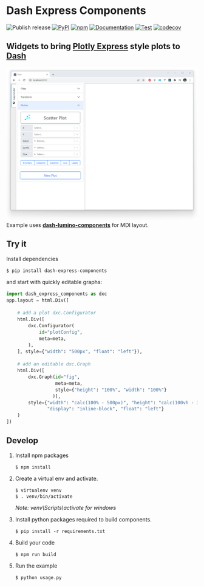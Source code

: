 # Dash Express Components
![Publish release](https://github.com/VK/dash-express-components/workflows/Publish%20release/badge.svg)
[![PyPI](https://img.shields.io/pypi/v/dash-express-components?logo=pypi)](https://pypi.org/project/dash-express-components)
[![npm](https://img.shields.io/npm/v/dash_express_components.svg?logo=npm)](https://www.npmjs.com/package/dash_express_components)
[![Documentation](https://github.com/VK/dash-express-components/workflows/Documentation/badge.svg)](https://vk.github.io/dash-express-components)
[![Test](https://github.com/VK/dash-express-components/actions/workflows/test.yml/badge.svg)](https://github.com/VK/dash-express-components/actions/workflows/test.yml)
[![codecov](https://codecov.io/gh/VK/dash-express-components/branch/main/graph/badge.svg?token=13XCRAQY0D)](https://codecov.io/gh/VK/dash-express-components)

## Widgets to bring [Plotly Express](https://plotly.com/python/plotly-express/) style plots to [Dash](https://dash.plotly.com/)

![example](https://raw.githubusercontent.com/VK/dash-express-components/main/examples/lumino/recording.gif)  
Example uses **[dash-lumino-components](https://github.com/VK/dash-lumino-components)** for MDI layout. 


## Try it
Install dependencies
```console
$ pip install dash-express-components
```
and start with quickly editable graphs:
```python
import dash_express_components as dxc
app.layout = html.Div([

    # add a plot dxc.Configurator
    html.Div([
        dxc.Configurator(
            id="plotConfig",
            meta=meta,
        ),
    ], style={"width": "500px", "float": "left"}),

    # add an editable dxc.Graph 
    html.Div([
        dxc.Graph(id="fig",
                  meta=meta,
                  style={"height": "100%", "width": "100%"}
                 )],
        style={"width": "calc(100% - 500px)", "height": "calc(100vh - 30px)",
               "display": "inline-block", "float": "left"}
    )
])
```

## Develop
1. Install npm packages
    ```console
    $ npm install
    ```
    
2. Create a virtual env and activate.
    ```console
    $ virtualenv venv
    $ . venv/bin/activate
    ```
    _Note: venv\Scripts\activate for windows_

3. Install python packages required to build components.
    ```console
    $ pip install -r requirements.txt
    ```

4. Build your code
    ```console
    $ npm run build
    ```

5. Run the example
    ```console
    $ python usage.py
    ```